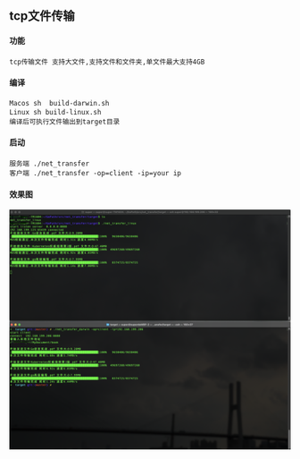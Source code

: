 ## tcp文件传输

#### 功能
    tcp传输文件 支持大文件,支持文件和文件夹,单文件最大支持4GB

#### 编译
    Macos sh  build-darwin.sh
    Linux sh build-linux.sh 
    编译后可执行文件输出到target目录

#### 启动
    服务端 ./net_transfer 
    客户端 ./net_transfer -op=client -ip=your ip

#### 效果图
![使用截图](doc/image20210829.png)